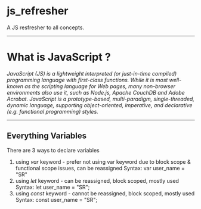 # js_refresher
A JS resfresher to all concepts.

---

# What is JavaScript ?
*JavaScript (JS) is a lightweight interpreted (or just-in-time compiled) programming language with first-class functions. While it is most well-known as the scripting language for Web pages, many non-browser environments also use it, such as Node.js, Apache CouchDB and Adobe Acrobat. JavaScript is a prototype-based, multi-paradigm, single-threaded, dynamic language, supporting object-oriented, imperative, and declarative (e.g. functional programming) styles.*

---

## Everything Variables
There are 3 ways to declare variables
1. using *var* keyword  - prefer not using var keyword due to block scope & functional scope issues, can be        reassigned
    Syntax: var user_name = "SR"
2. using *let* keyword - can be reassigned, block scoped, mostly used
    Syntax: let user_name = "SR";
3. using *const* keyword - cannot be reassigned, block scoped, mostly used
    Syntax: const user_name = "SR";